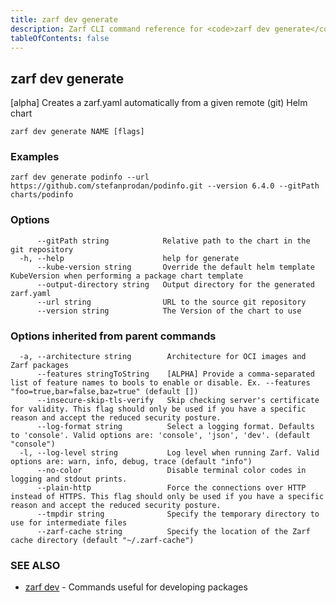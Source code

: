 ```yaml
---
title: zarf dev generate
description: Zarf CLI command reference for <code>zarf dev generate</code>.
tableOfContents: false
---
```


<!-- Page generated by Zarf; DO NOT EDIT -->

## zarf dev generate

[alpha] Creates a zarf.yaml automatically from a given remote (git) Helm chart

```
zarf dev generate NAME [flags]
```

### Examples

```
zarf dev generate podinfo --url https://github.com/stefanprodan/podinfo.git --version 6.4.0 --gitPath charts/podinfo
```

### Options

```
      --gitPath string            Relative path to the chart in the git repository
  -h, --help                      help for generate
      --kube-version string       Override the default helm template KubeVersion when performing a package chart template
      --output-directory string   Output directory for the generated zarf.yaml
      --url string                URL to the source git repository
      --version string            The Version of the chart to use
```

### Options inherited from parent commands

```
  -a, --architecture string        Architecture for OCI images and Zarf packages
      --features stringToString    [ALPHA] Provide a comma-separated list of feature names to bools to enable or disable. Ex. --features "foo=true,bar=false,baz=true" (default [])
      --insecure-skip-tls-verify   Skip checking server's certificate for validity. This flag should only be used if you have a specific reason and accept the reduced security posture.
      --log-format string          Select a logging format. Defaults to 'console'. Valid options are: 'console', 'json', 'dev'. (default "console")
  -l, --log-level string           Log level when running Zarf. Valid options are: warn, info, debug, trace (default "info")
      --no-color                   Disable terminal color codes in logging and stdout prints.
      --plain-http                 Force the connections over HTTP instead of HTTPS. This flag should only be used if you have a specific reason and accept the reduced security posture.
      --tmpdir string              Specify the temporary directory to use for intermediate files
      --zarf-cache string          Specify the location of the Zarf cache directory (default "~/.zarf-cache")
```

### SEE ALSO

* [zarf dev](/commands/zarf_dev/)	 - Commands useful for developing packages


